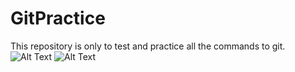 # GitPractice
This repository is only to test and practice all the commands to git.
![Alt Text](https://media.giphy.com/media/vFKqnCdLPNOKc/giphy.gif)
![Alt Text](https://media.giphy.com/media/Lp6T9KxDEgsWA/giphy.gif)